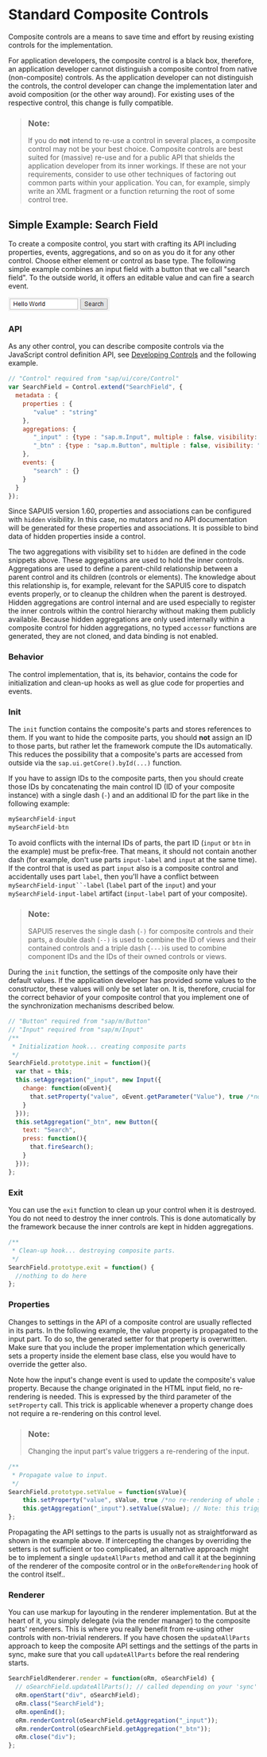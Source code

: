 <!-- loioc1512f6ce1454ff1913e3857bad56392 -->

# Standard Composite Controls

Composite controls are a means to save time and effort by reusing existing controls for the implementation.

For application developers, the composite control is a black box, therefore, an application developer cannot distinguish a composite control from native \(non-composite\) controls. As the application developer can not distinguish the controls, the control developer can change the implementation later and avoid composition \(or the other way around\). For existing uses of the respective control, this change is fully compatible.

> ### Note:  
> If you do **not** intend to re-use a control in several places, a composite control may not be your best choice. Composite controls are best suited for \(massive\) re-use and for a public API that shields the application developer from its inner workings. If these are not your requirements, consider to use other techniques of factoring out common parts within your application. You can, for example, simply write an XML fragment or a function returning the root of some control tree.



## Simple Example: Search Field

To create a composite control, you start with crafting its API including properties, events, aggregations, and so on as you do it for any other control. Choose either element or control as base type. The following simple example combines an input field with a button that we call "search field". To the outside world, it offers an editable value and can fire a search event.

![](images/SAPUI5_Composite_Control_Search_Field_Example_fd6475b.png)



### API

As any other control, you can describe composite controls via the JavaScript control definition API, see [Developing Controls](developing-controls-8dcab00.md) and the following example.

```js
// "Control" required from "sap/ui/core/Control"
var SearchField = Control.extend("SearchField", {
  metadata : {
    properties : {
       "value" : "string"
    },
    aggregations: {
       "_input" : {type : "sap.m.Input", multiple : false, visibility: "hidden"},
       "_btn" : {type : "sap.m.Button", multiple : false, visibility: "hidden"}
    },
    events: {
       "search" : {}
    }
  }
});
```

Since SAPUI5 version 1.60, properties and associations can be configured with `hidden` visibility. In this case, no mutators and no API documentation will be generated for these properties and associations. It is possible to bind data of hidden properties inside a control.

The two aggregations with visibility set to `hidden` are defined in the code snippets above. These aggregations are used to hold the inner controls. Aggregations are used to define a parent-child relationship between a parent control and its children \(controls or elements\). The knowledge about this relationship is, for example, relevant for the SAPUI5 core to dispatch events properly, or to cleanup the children when the parent is destroyed. Hidden aggregations are control internal and are used especially to register the inner controls within the control hierarchy without making them publicly available. Because hidden aggregations are only used internally within a composite control for hidden aggregations, no typed `accessor` functions are generated, they are not cloned, and data binding is not enabled.



### Behavior

The control implementation, that is, its behavior, contains the code for initialization and clean-up hooks as well as glue code for properties and events.



### Init

The `init` function contains the composite's parts and stores references to them. If you want to hide the composite parts, you should **not** assign an ID to those parts, but rather let the framework compute the IDs automatically. This reduces the possibility that a composite's parts are accessed from outside via the `sap.ui.getCore().byId(...)` function.

If you have to assign IDs to the composite parts, then you should create those IDs by concatenating the main control ID \(ID of your composite instance\) with a single dash \(`-`\) and an additional ID for the part like in the following example:

```js
mySearchField-input
mySearchField-btn
```

To avoid conflicts with the internal IDs of parts, the part ID \(`input` or `btn` in the example\) must be prefix-free. That means, it should not contain another dash \(for example, don't use parts `input-label` and `input` at the same time\). If the control that is used as part `input` also is a composite control and accidentally uses part `label`, then you'll have a conflict between `mySearchField-input``-label` \(`label` part of the `input`\) and your `mySearchField-input-label` artifact \(`input-label` part of your composite\).

> ### Note:  
> SAPUI5 reserves the single dash \(`-)` for composite controls and their parts, a double dash \(`--)` is used to combine the ID of views and their contained controls and a triple dash \(`---)`is used to combine component IDs and the IDs of their owned controls or views.

During the `init` function, the settings of the composite only have their default values. If the application developer has provided some values to the constructor, these values will only be set later on. It is, therefore, crucial for the correct behavior of your composite control that you implement one of the synchronization mechanisms described below.

```js
// "Button" required from "sap/m/Button"
// "Input" required from "sap/m/Input"
/**
 * Initialization hook... creating composite parts
 */
SearchField.prototype.init = function(){
  var that = this;
  this.setAggregation("_input", new Input({
    change: function(oEvent){
      that.setProperty("value", oEvent.getParameter("Value"), true /*no re-rendering needed, change originates in HTML*/); //see section Properties for explanation
    }
  }));
  this.setAggregation("_btn", new Button({
    text: "Search",
    press: function(){
      that.fireSearch();
    }
  }));
};
```



### Exit

You can use the `exit` function to clean up your control when it is destroyed. You do not need to destroy the inner controls. This is done automatically by the framework because the inner controls are kept in hidden aggregations.

```js
/**
 * Clean-up hook... destroying composite parts.
 */
SearchField.prototype.exit = function() {
  //nothing to do here
};
```



### Properties

Changes to settings in the API of a composite control are usually reflected in its parts. In the following example, the value property is propagated to the input part. To do so, the generated setter for that property is overwritten. Make sure that you include the proper implementation which generically sets a property inside the element base class, else you would have to override the getter also.

Note how the input's change event is used to update the composite's value property. Because the change originated in the HTML input field, no re-rendering is needed. This is expressed by the third parameter of the `setProperty` call. This trick is applicable whenever a property change does not require a re-rendering on this control level.

> ### Note:  
> Changing the input part's value triggers a re-rendering of the input.

```js
/**
 * Propagate value to input.
 */
SearchField.prototype.setValue = function(sValue){
    this.setProperty("value", sValue, true /*no re-rendering of whole search field needed*/);
    this.getAggregation("_input").setValue(sValue); // Note: this triggers re-rendering of input!
};
```

Propagating the API settings to the parts is usually not as straightforward as shown in the example above. If intercepting the changes by overriding the setters is not sufficient or too complicated, an alternative approach might be to implement a single `updateAllParts` method and call it at the beginning of the renderer of the composite control or in the `onBeforeRendering` hook of the control itself..



### Renderer

You can use markup for layouting in the renderer implementation. But at the heart of it, you simply delegate \(via the render manager\) to the composite parts' renderers. This is where you really benefit from re-using other controls with non-trivial renderers. If you have chosen the `updateAllParts` approach to keep the composite API settings and the settings of the parts in sync, make sure that you call `updateAllParts` before the real rendering starts.

```js
SearchFieldRenderer.render = function(oRm, oSearchField) {
  // oSearchField.updateAllParts(); // called depending on your 'sync' approach
  oRm.openStart("div", oSearchField); 
  oRm.class("SearchField"); 
  oRm.openEnd();
  oRm.renderControl(oSearchField.getAggregation("_input"));
  oRm.renderControl(oSearchField.getAggregation("_btn"));
  oRm.close("div");
};
```

